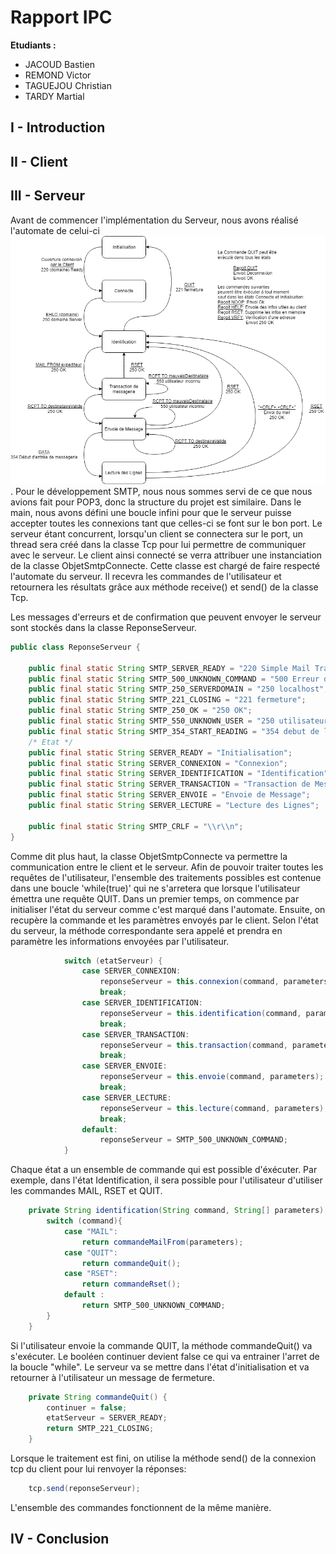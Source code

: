 # Rapport IPC

**Etudiants :**
*  JACOUD Bastien
*  REMOND Victor
*  TAGUEJOU Christian
*  TARDY Martial

## I - Introduction
## II - Client
## III - Serveur
Avant de commencer l'implémentation du Serveur, nous avons réalisé l'automate de celui-ci 
![Automate_Serveur](images/Automate-serveur.png).
Pour le développement SMTP, nous nous sommes servi de ce que nous avions fait pour POP3, donc la structure du projet est similaire.
Dans le main, nous avons défini une boucle infini pour que le serveur puisse accepter toutes les connexions tant que celles-ci se font sur le bon port. Le serveur étant concurrent, lorsqu'un client se connectera sur le port, un thread sera créé dans la classe Tcp pour lui permettre de communiquer avec le serveur.
Le client ainsi connecté se verra attribuer une instanciation de la classe ObjetSmtpConnecte. Cette classe est chargé de faire respecté l'automate du serveur. Il recevra les commandes de l'utilisateur et retournera les résultats grâce aux méthode receive() et send() de la classe Tcp. 

Les messages d'erreurs et de confirmation que peuvent envoyer le serveur sont stockés dans la classe ReponseServeur.
```java
public class ReponseServeur {

    public final static String SMTP_SERVER_READY = "220 Simple Mail Transfer Service Ready";
    public final static String SMTP_500_UNKNOWN_COMMAND = "500 Erreur de syntaxe, commande non reconnue";
    public final static String SMTP_250_SERVERDOMAIN = "250 localhost";
    public final static String SMTP_221_CLOSING = "221 fermeture";
    public final static String SMTP_250_OK = "250 OK";
    public final static String SMTP_550_UNKNOWN_USER = "250 utilisateur inconnu";
    public final static String SMTP_354_START_READING = "354 debut de lecture";
    /* Etat */
    public final static String SERVER_READY = "Initialisation";
    public final static String SERVER_CONNEXION = "Connexion";
    public final static String SERVER_IDENTIFICATION = "Identification";
    public final static String SERVER_TRANSACTION = "Transaction de Messagerie";
    public final static String SERVER_ENVOIE = "Envoie de Message";
    public final static String SERVER_LECTURE = "Lecture des Lignes";

    public final static String SMTP_CRLF = "\\r\\n";
}
```
Comme dit plus haut, la classe ObjetSmtpConnecte va permettre la communication entre le client et le serveur. Afin de pouvoir traiter toutes les requêtes de l'utilisateur, l'ensemble des traitements possibles est contenue dans une boucle 'while(true)' qui ne s'arretera que lorsque l'utilisateur émettra une requête QUIT.
Dans un premier temps, on commence par initialiser l'état du serveur comme c'est marqué dans l'automate. Ensuite, on recupère la commande et les paramètres envoyés par le client. Selon l'état du serveur, la méthode correspondante sera appelé et prendra en paramètre les informations envoyées par l'utilisateur.
```java
            switch (etatServeur) {
                case SERVER_CONNEXION:
                    reponseServeur = this.connexion(command, parameters);
                    break;
                case SERVER_IDENTIFICATION:
                    reponseServeur = this.identification(command, parameters);
                    break;
                case SERVER_TRANSACTION:
                    reponseServeur = this.transaction(command, parameters);
                    break;
                case SERVER_ENVOIE:
                    reponseServeur = this.envoie(command, parameters);
                    break;
                case SERVER_LECTURE:
                    reponseServeur = this.lecture(command, parameters);
                    break;
                default:
                    reponseServeur = SMTP_500_UNKNOWN_COMMAND;
            }
```
Chaque état a un ensemble de commande qui est possible d'éxécuter. Par exemple, dans l'état Identification, il sera possible pour l'utilisateur d'utiliser les commandes MAIL, RSET et QUIT.
```java
    private String identification(String command, String[] parameters) {
        switch (command){
            case "MAIL":
                return commandeMailFrom(parameters);
            case "QUIT":
                return commandeQuit();
            case "RSET":
                return commandeRset();
            default :
                return SMTP_500_UNKNOWN_COMMAND;
        }
    }
```
Si l'utilisateur envoie la commande QUIT, la méthode commandeQuit() va s'exécuter. Le booléen continuer devient false ce qui va entrainer l'arret de la boucle "while". Le serveur va se mettre dans l'état d'initialisation et va retourner à l'utilisateur un message de fermeture.
```java
    private String commandeQuit() {
        continuer = false;
        etatServeur = SERVER_READY;
        return SMTP_221_CLOSING;
    }
```
Lorsque le traitement est fini, on utilise la méthode send() de la connexion tcp du client pour lui renvoyer la réponses:
```java
    tcp.send(reponseServeur);
```
L'ensemble des commandes fonctionnent de la même manière.
## IV - Conclusion
